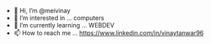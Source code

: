 - 👋 Hi, I’m @meivinay
- 👀 I’m interested in ... computers
- 🌱 I’m currently learning ... WEBDEV
- 📫 How to reach me ... https://www.linkedin.com/in/vinaytanwar96

<!---
meivinay/meivinay is a ✨ special ✨ repository because its `README.md` (this file) appears on your GitHub profile.
You can click the Preview link to take a look at your changes.
--->
